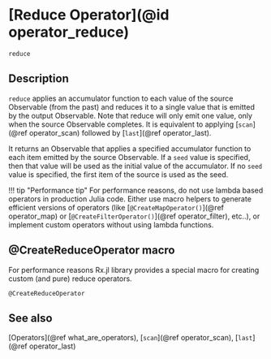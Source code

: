 # [Reduce Operator](@id operator_reduce)

```@docs
reduce
```

## Description

`reduce` applies an accumulator function to each value of the source Observable (from the past) and reduces it to a single value that is emitted by the output Observable. Note that reduce will only emit one value, only when the source Observable completes. It is equivalent to applying [`scan`](@ref operator_scan) followed by [`last`](@ref operator_last).

It returns an Observable that applies a specified accumulator function to each item emitted by the source Observable. If a `seed` value is specified, then that value will be used as the initial value of the accumulator. If no `seed` value is specified, the first item of the source is used as the seed.

!!! tip "Performance tip"
    For performance reasons, do not use lambda based operators in production Julia code. Either use macro helpers to generate efficient versions of operators (like [`@CreateMapOperator()`](@ref operator_map) or [`@CreateFilterOperator()`](@ref operator_filter), etc..), or implement custom operators without using lambda functions.

## @CreateReduceOperator macro

For performance reasons Rx.jl library provides a special macro for creating custom (and pure) reduce operators.

```@docs
@CreateReduceOperator
```

## See also

[Operators](@ref what_are_operators), [`scan`](@ref operator_scan), [`last`](@ref operator_last)
